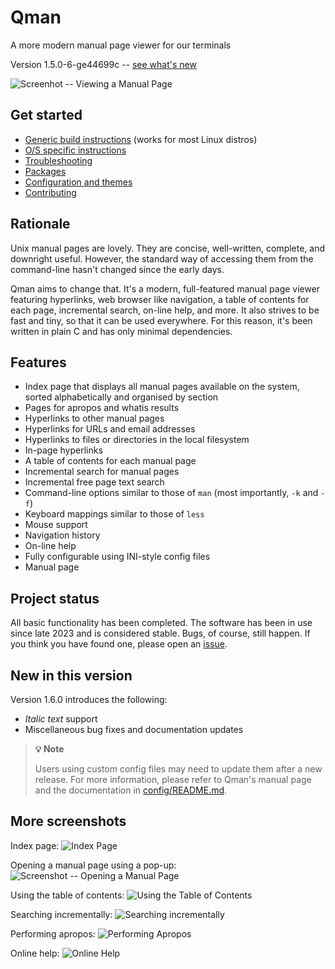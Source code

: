 # Qman
A more modern manual page viewer for our terminals

Version 1.5.0-6-ge44699c -- [see what's new](#new-in-this-version)

![Screenhot -- Viewing a Manual Page](/screenshots/qman_man.png)

## Get started

- [Generic build instructions](doc/BUILDING.md) (works for most Linux distros)
- [O/S specific instructions](doc/OS_SPECIFIC.md)
- [Troubleshooting](doc/TROUBLESHOOTING.md)
- [Packages](doc/PACKAGES.md)
- [Configuration and themes](config/)
- [Contributing](doc/CONTRIBUTING.md)

## Rationale

Unix manual pages are lovely. They are concise, well-written, complete, and
downright useful. However, the standard way of accessing them from the
command-line hasn't changed since the early days.

Qman aims to change that. It's a modern, full-featured manual page viewer
featuring hyperlinks, web browser like navigation, a table of contents for each
page, incremental search, on-line help, and more. It also strives to be fast and
tiny, so that it can be used everywhere. For this reason, it's been written in
plain C and has only minimal dependencies.

## Features

- Index page that displays all manual pages available on the system, sorted
  alphabetically and organised by section
- Pages for apropos and whatis results
- Hyperlinks to other manual pages
- Hyperlinks for URLs and email addresses
- Hyperlinks to files or directories in the local filesystem
- In-page hyperlinks
- A table of contents for each manual page
- Incremental search for manual pages
- Incremental free page text search
- Command-line options similar to those of `man` (most importantly, `-k` and
  `-f`)
- Keyboard mappings similar to those of `less`
- Mouse support
- Navigation history
- On-line help
- Fully configurable using INI-style config files
- Manual page

## Project status 

All basic functionality has been completed. The software has been in use since
late 2023 and is considered stable. Bugs, of course, still happen. If you think
you have found one, please open an
[issue](https://github.com/plp13/qman/issues).

## New in this version

Version 1.6.0 introduces the following:
- *Italic text* support
- Miscellaneous bug fixes and documentation updates

> **:bulb: Note**
>
> Users using custom config files may need to update them after a new release.
> For more information, please refer to Qman's manual page and the documentation
> in [config/README.md](config/README.md).

## More screenshots

Index page:
![Index Page](/screenshots/qman_index.png)

Opening a manual page using a pop-up:
![Screenshot -- Opening a Manual Page](/screenshots/qman_open.png)

Using the table of contents:
![Using the Table of Contents](/screenshots/qman_toc.png)

Searching incrementally:
![Searching incrementally](/screenshots/qman_search.png)

Performing apropos:
![Performing Apropos](/screenshots/qman_apropos.png)

Online help:
![Online Help](/screenshots/qman_help.png)
